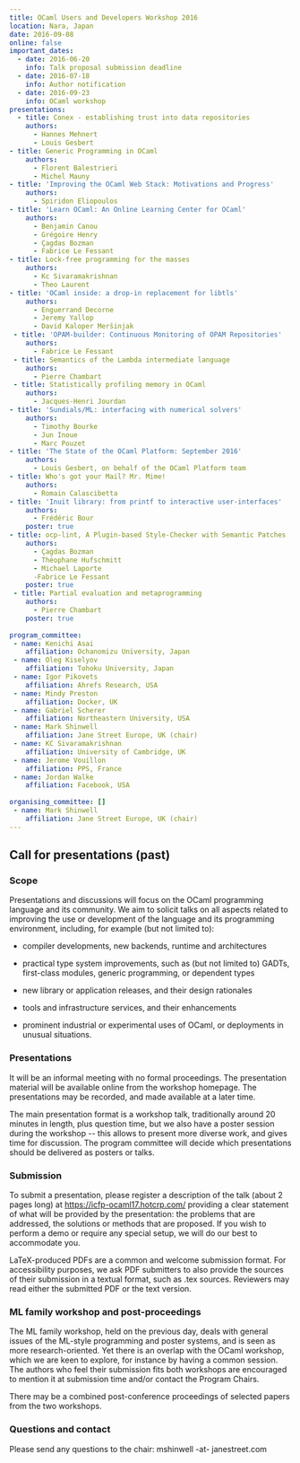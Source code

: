 ```yaml
---
title: OCaml Users and Developers Workshop 2016
location: Nara, Japan
date: 2016-09-08
online: false
important_dates: 
  - date: 2016-06-20
    info: Talk proposal submission deadline
  - date: 2016-07-18
    info: Author notification
  - date: 2016-09-23
    info: OCaml workshop
presentations: 
  - title: Conex - establishing trust into data repositories 
    authors: 
      - Hannes Mehnert 
      - Louis Gesbert
- title: Generic Programming in OCaml
    authors:
      - Florent Balestrieri
      - Michel Mauny
- title: 'Improving the OCaml Web Stack: Motivations and Progress'
    authors: 
      - Spiridon Eliopoulos
- title: 'Learn OCaml: An Online Learning Center for OCaml'
    authors:
      - Benjamin Canou
      - Grégoire Henry
      - Çagdas Bozman
      - Fabrice Le Fessant
- title: Lock-free programming for the masses
    authors:
      - Kc Sivaramakrishnan
      - Theo Laurent
- title: 'OCaml inside: a drop-in replacement for libtls'
    authors: 
      - Enguerrand Decorne
      - Jeremy Yallop
      - David Kaloper Meršinjak
 - title: 'OPAM-builder: Continuous Monitoring of OPAM Repositories'
    authors: 
      - Fabrice Le Fessant
 - title: Semantics of the Lambda intermediate language
    authors: 
      - Pierre Chambart
 - title: Statistically profiling memory in OCaml
    authors: 
      - Jacques-Henri Jourdan
- title: 'Sundials/ML: interfacing with numerical solvers'
    authors: 
      - Timothy Bourke
      - Jun Inoue
      - Marc Pouzet
- title: 'The State of the OCaml Platform: September 2016'
    authors: 
      - Louis Gesbert, on behalf of the OCaml Platform team
- title: Who's got your Mail? Mr. Mime! 
    authors: 
      - Romain Calascibetta
- title: 'Inuit library: from printf to interactive user-interfaces'
    authors:
      - Frédéric Bour
    poster: true
- title: ocp-lint, A Plugin-based Style-Checker with Semantic Patches
    authors:
      - Çagdas Bozman
      - Théophane Hufschmitt
      - Michael Laporte
      -Fabrice Le Fessant
    poster: true
 - title: Partial evaluation and metaprogramming
    authors:
      - Pierre Chambart
    poster: true
 
program_committee: 
 - name: Kenichi Asai
    affiliation: Ochanomizu University, Japan
 - name: Oleg Kiselyov
    affiliation: Tohoku University, Japan
 - name: Igor Pikovets
    affiliation: Ahrefs Research, USA
 - name: Mindy Preston
    affiliation: Docker, UK
 - name: Gabriel Scherer
    affiliation: Northeastern University, USA
 - name: Mark Shinwell
    affiliation: Jane Street Europe, UK (chair)
 - name: KC Sivaramakrishnan
    affiliation: University of Cambridge, UK
 - name: Jerome Vouillon
    affiliation: PPS, France
 - name: Jordan Walke
    affiliation: Facebook, USA
  
organising_committee: []
 - name: Mark Shinwell
    affiliation: Jane Street Europe, UK (chair)
---
```




## Call for presentations (past)

### Scope

Presentations and discussions will focus on the OCaml
programming language and its community. We aim to solicit talks
on all aspects related to improving the use or development of
the language and its programming environment, including, for
example (but not limited to):

- compiler developments, new backends, runtime and architectures

- practical type system improvements, such as (but not
  limited to) GADTs, first-class modules, generic programming,
  or dependent types

- new library or application releases, and their design
  rationales

- tools and infrastructure services, and their enhancements

- prominent industrial or experimental uses of OCaml, or
  deployments in unusual situations.

### Presentations

It will be an informal meeting with no formal proceedings. The
presentation material will be available online from the workshop
homepage. The presentations may be recorded, and made available
at a later time.

The main presentation format is a workshop talk, traditionally
around 20 minutes in length, plus question time, but we also
have a poster session during the workshop -- this allows to
present more diverse work, and gives time for discussion. The
program committee will decide which presentations should be
delivered as posters or talks.

### Submission

To submit a presentation, please register a description of the
talk (about 2 pages long) at <https://icfp-ocaml17.hotcrp.com/>
providing a clear statement of what will be provided by the
presentation: the problems that are addressed, the solutions or
methods that are proposed. If you wish to perform a demo or require any special setup, we will do our best to accommodate you.

LaTeX-produced PDFs are a common and welcome submission
format. For accessibility purposes, we ask PDF submitters to
also provide the sources of their submission in a textual
format, such as .tex sources. Reviewers may read either the
submitted PDF or the text version.

### ML family workshop and post-proceedings

The ML family workshop, held on the previous day, deals with general issues of the ML-style programming and  poster systems, and is seen as more research-oriented. Yet there is an overlap with the OCaml workshop, which we are keen to explore, for instance by having a common session. The authors who feel their submission fits both workshops are encouraged to mention it at submission time and/or contact the Program Chairs.

There may be a combined post-conference proceedings of selected papers from the two workshops.


### Questions and contact

Please send any questions to the chair:
mshinwell -at- janestreet.com